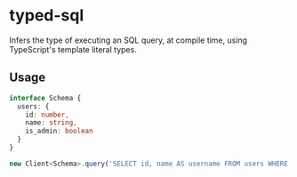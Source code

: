 # typed-sql

Infers the type of executing an SQL query, at compile time, using TypeScript's template literal types.

## Usage

```ts
interface Schema {
  users: {
    id: number,
    name: string,
    is_admin: boolean
  }
}

new Client<Schema>.query('SELECT id, name AS username FROM users WHERE is_admin = true') // QueryResult<{ id:number, name: string }>
```
